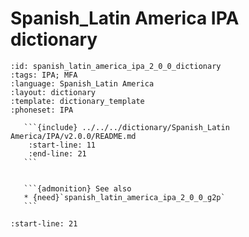 
# Spanish_Latin America IPA dictionary

``````{dictionary} Spanish_Latin America IPA dictionary
:id: spanish_latin_america_ipa_2_0_0_dictionary
:tags: IPA; MFA
:language: Spanish_Latin America
:layout: dictionary
:template: dictionary_template
:phoneset: IPA

   ```{include} ../../../dictionary/Spanish_Latin America/IPA/v2.0.0/README.md
    :start-line: 11
    :end-line: 21
   ```


   ```{admonition} See also
   * {need}`spanish_latin_america_ipa_2_0_0_g2p`
   ```

``````

```{include} ../../../dictionary/Spanish_Latin America/IPA/v2.0.0/README.md
:start-line: 21
```
